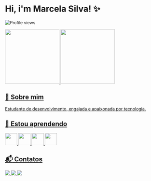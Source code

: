 # Hi, i'm Marcela Silva! :sparkles:

![Profile views](https://gpvc.arturio.dev/marcelansilva)

<div>
<a href="https://github.com/marcelansilva">
<img height="180em" src="https://github-readme-stats.vercel.app/api/top-langs/?username=marcelansilva&layout=compact&langs_count=7&theme=algolia"/>
<img height="180em" src="https://github-readme-stats.vercel.app/api?username=marcelansilva&show_icons=true&theme=algolia"/>
</div>


## :large_blue_diamond: Sobre mim

Estudante de desenvolvimento, engajada e apaixonada por tecnologia.


## :rocket: Estou aprendendo

<img src="https://cdn.jsdelivr.net/gh/devicons/devicon/icons/java/java-original-wordmark.svg" width="40" height="40"/>  <img src="https://cdn.jsdelivr.net/gh/devicons/devicon/icons/selenium/selenium-original.svg" width="40" height="40"/>  <img src="https://cdn.jsdelivr.net/gh/devicons/devicon/icons/javascript/javascript-original.svg" width="40" height="40"/>  <img src="https://cdn.jsdelivr.net/gh/devicons/devicon/icons/react/react-original-wordmark.svg" width="40" height="40"/>


## :mailbox_with_mail: Contatos

<div align="left">
 <a href="https://www.linkedin.com/in/marcelansilva/" target="_blank">
    <img src="https://img.shields.io/badge/-LinkedIn-%230077B5?style=for-the-badge&logo=linkedin&logoColor=white" target="_blank">
  </a>
  <a href = "mailto:marcelamns.dev@gmail.com">
    <img src="https://img.shields.io/badge/Gmail-D14836?style=for-the-badge&logo=gmail&logoColor=white">
  </a>
  <a href="https://github.com/marcelansilva" target="_blank">
    <img src="https://img.shields.io/badge/GitHub-100000?style=for-the-badge&logo=github&logoColor=white" target="_blank">
  </a>
</div>
